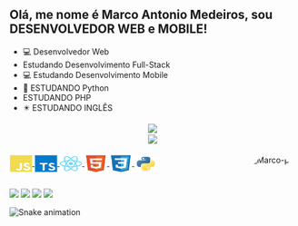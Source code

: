 ## Olá, me nome é Marco Antonio Medeiros, sou DESENVOLVEDOR WEB e MOBILE!

- 💻 Desenvolvedor Web
- Estudando Desenvolvimento Full-Stack
- 💻 Estudando Desenvolvimento Mobile
- 🐍 ESTUDANDO Python
- ESTUDANDO PHP
- ✴️ ESTUDANDO INGLÊS

<div align="center">
  <a href="https://github.com/marcomedeiros2">
   <img height="180em" src="https://github-readme-stats.vercel.app/api?username=marcomedeiros2&show_icons=true&theme=dracula&include_all_commits=true&count_private=true"/><br>
 <img height="180em" src="https://github-readme-stats.vercel.app/api/top-langs/?username=marcomedeiros2&layout=compact&langs_count=7&theme=dracula"/>
</div>
<div style="display: inline_block"><br>
  <img align="center" alt="marcomedeiros2-Js" height="30" width="40" src="https://raw.githubusercontent.com/devicons/devicon/master/icons/javascript/javascript-plain.svg">
  <img align="center" alt="marcomedeiros2-Ts" height="30" width="40" src="https://raw.githubusercontent.com/devicons/devicon/master/icons/typescript/typescript-plain.svg">
  <img align="center" alt="marcomedeiros2-React" height="30" width="40" src="https://raw.githubusercontent.com/devicons/devicon/master/icons/react/react-original.svg">
  <img align="center" alt="Marco-HTML" height="30" width="40" src="https://raw.githubusercontent.com/devicons/devicon/master/icons/html5/html5-original.svg">
  <img align="center" alt="marcomedeiros2-CSS" height="30" width="40" src="https://raw.githubusercontent.com/devicons/devicon/master/icons/css3/css3-original.svg">
  <img align="center" alt="marcomedeiros2-Python" height="30" width="40" src="https://raw.githubusercontent.com/devicons/devicon/master/icons/python/python-original.svg">
  <img align="right" alt="Marco-pic" height="150" style="border-radius:50px;" src="https://avatars.githubusercontent.com/u/100528745?v=4">
</div>
  
  ##
 
<div> 
  <a href="" target="_blank"><img src="https://img.shields.io/badge/YouTube-FF0000?style=for-the-badge&logo=youtube&logoColor=white"></a>
  <a href="https://www.instagram.com/marcomedas325/" target="_blank"><img src="https://img.shields.io/badge/-Instagram-%23E4405F?style=for-the-badge&logo=instagram&logoColor=white"></a>
  <a href = "mailto:teuvitor12345@gmail.com"  target="_blank"><img src="https://img.shields.io/badge/-Gmail-%23333?style=for-the-badge&logo=gmail&logoColor=white"></a>
  <a href="https://www.linkedin.com/in/marco-antonio-medeiros-t-71051727b/"><img src="https://img.shields.io/badge/-LinkedIn-%230077B5?style=for-the-badge&logo=linkedin&logoColor=white"></a> 
 
   ![Snake animation](https://github.com/marcomedeiros2/marcomedeiros2/blob/output/github-contribution-grid-snake.svg)
 
</div>
